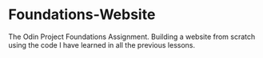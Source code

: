# Foundations-Website
The Odin Project Foundations Assignment. Building a website from scratch using the code I have learned in all the previous lessons.
